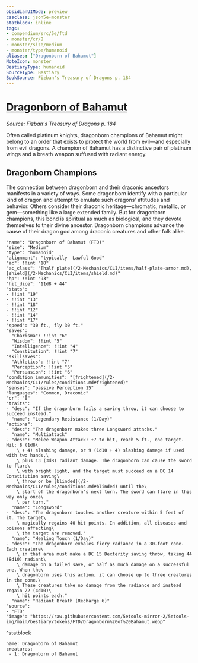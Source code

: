 ```yaml
---
obsidianUIMode: preview
cssclass: json5e-monster
statblock: inline
tags:
- compendium/src/5e/ftd
- monster/cr/8
- monster/size/medium
- monster/type/humanoid
aliases: ["Dragonborn of Bahamut"]
NoteIcon: monster
BestiaryType: humanoid
SourceType: Bestiary
BookSource: Fizban's Treasury of Dragons p. 184
---
```

# [Dragonborn of Bahamut](2-Mechanics/CLI/bestiary/humanoid/dragonborn-of-bahamut-ftd.md)
*Source: Fizban's Treasury of Dragons p. 184*  

Often called platinum knights, dragonborn champions of Bahamut might belong to an order that exists to protect the world from evil—and especially from evil dragons. A champion of Bahamut has a distinctive pair of platinum wings and a breath weapon suffused with radiant energy.

## Dragonborn Champions

The connection between dragonborn and their draconic ancestors manifests in a variety of ways. Some dragonborn identify with a particular kind of dragon and attempt to emulate such dragons' attitudes and behavior. Others consider their draconic heritage—chromatic, metallic, or gem—something like a large extended family. But for dragonborn champions, this bond is spiritual as much as biological, and they devote themselves to their divine ancestor. Dragonborn champions advance the cause of their dragon god among draconic creatures and other folk alike.

```statblock
"name": "Dragonborn of Bahamut (FTD)"
"size": "Medium"
"type": "humanoid"
"alignment": "typically  Lawful Good"
"ac": !!int "18"
"ac_class": "[half plate](/2-Mechanics/CLI/items/half-plate-armor.md), [shield](/2-Mechanics/CLI/items/shield.md)"
"hp": !!int "93"
"hit_dice": "11d8 + 44"
"stats":
- !!int "19"
- !!int "13"
- !!int "18"
- !!int "12"
- !!int "14"
- !!int "17"
"speed": "30 ft., fly 30 ft."
"saves":
  "Charisma": !!int "6"
  "Wisdom": !!int "5"
  "Intelligence": !!int "4"
  "Constitution": !!int "7"
"skillsaves":
  "Athletics": !!int "7"
  "Perception": !!int "5"
  "Persuasion": !!int "6"
"condition_immunities": "[frightened](/2-Mechanics/CLI/rules/conditions.md#frightened)"
"senses": "passive Perception 15"
"languages": "Common, Draconic"
"cr": "8"
"traits":
- "desc": "If the dragonborn fails a saving throw, it can choose to succeed instead."
  "name": "Legendary Resistance (1/Day)"
"actions":
- "desc": "The dragonborn makes three Longsword attacks."
  "name": "Multiattack"
- "desc": "Melee Weapon Attack: +7 to hit, reach 5 ft., one target. Hit: 8 (1d8\
    \ + 4) slashing damage, or 9 (1d10 + 4) slashing damage if used with two hands,\
    \ plus 13 (3d8) radiant damage. The dragonborn can cause the sword to flare\
    \ with bright light, and the target must succeed on a DC 14 Constitution saving\
    \ throw or be [blinded](/2-Mechanics/CLI/rules/conditions.md#blinded) until the\
    \ start of the dragonborn's next turn. The sword can flare in this way only once\
    \ per turn."
  "name": "Longsword"
- "desc": "The dragonborn touches another creature within 5 feet of it. The target\
    \ magically regains 40 hit points. In addition, all diseases and poisons affecting\
    \ the target are removed."
  "name": "Healing Touch (1/Day)"
- "desc": "The dragonborn exhales fiery radiance in a 30-foot cone. Each creature\
    \ in that area must make a DC 15 Dexterity saving throw, taking 44 (8d10) radiant\
    \ damage on a failed save, or half as much damage on a successful one. When the\
    \ dragonborn uses this action, it can choose up to three creatures in the cone.\
    \ These creatures take no damage from the radiance and instead regain 22 (4d10)\
    \ hit points each."
  "name": "Radiant Breath (Recharge 6)"
"source":
- "FTD"
"image": "https://raw.githubusercontent.com/5etools-mirror-2/5etools-img/main/bestiary/tokens/FTD/Dragonborn%20of%20Bahamut.webp"
```
^statblock

```encounter-table
name: Dragonborn of Bahamut
creatures:
 - 1: Dragonborn of Bahamut
```